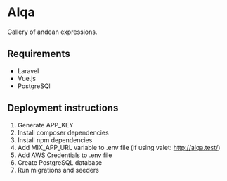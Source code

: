# Alqa

Gallery of andean expressions.

## Requirements

* Laravel
* Vue.js
* PostgreSQl

## Deployment instructions

1. Generate APP_KEY
2. Install composer dependencies
3. Install npm dependencies
4. Add MIX_APP_URL variable to .env file (if using valet: http://alqa.test/)
5. Add AWS Credentials to .env file
6. Create PostgreSQL database
7. Run migrations and seeders
